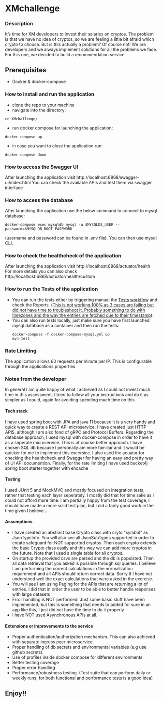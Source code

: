 # XMchallenge
### Description
It’s time for XM developers to invest their salaries on cryptos. The problem is that we have no
idea of cryptos, so we are feeling a little bit afraid which crypto to choose. But is this actually a
problem? Of course not! We are developers and we always implement solutions for all the
problems we face.
For this one, we decided to build a recommendation service.

## Prerequisites
* Docker & docker-compose

### How to install and run the application
* clone the repo to your machine
* navigate into the directory: 
```
cd XMchallenge/
```
* run docker compose for launching the application:
```
docker-compose up
```
* in case you want to close the application run:
```
docker-compose down
```

### How to access the Swagger UI
After launching the application visit http://localhost:6868/swagger-ui/index.html
You can check the available APIs and test them via swagger interface

### How to access the database
After launching the application use the below command to connect to mysql database:
```
docker-compose exec mysqldb mysql -u $MYSQLDB_USER --password=$MYSQLDB_ROOT_PASSWORD
```
(username and password can be found in .env file). You can then use mysql CLI. 

### How to check the healthcheck of the application
After launching the application visit http://localhost:6868/actuator/health
For more details you can also check http://localhost:6868/actuator/health/custom

### How to run the Tests of the application
* You can run the tests either by triggering manual the [Tests workflow](https://github.com/kevag4/XMchallenge/actions/workflows/tests.yml) and check the Reports. (<ins>This is not working 100% as 3 cases are failing but did not have time to troubleshoot it. Probably something to do with timezones and the way the entries are fetched due to their timestamp</ins>).  
* You can also run tests locally, just make sure you have first launched mysql database as a container and then run the tests:
    ```
    docker-compose -f docker-compose-mysql.yml up
    mvn test
    ```

### Rate Limiting
The application allows 60 requests per minute per IP. This is configurable through the applications properties



### Notes from the developer

In general I am quite happy of what I achieved as I could not invest much time in this assessment. I tried to follow all your instructions and do it as simpler as I could, again for avoiding spending much time on this.

#### Tech stack
I have used spring boot with JPA and java 11 because it is a very handy and quick way to create a REST API microservice. I have created just HTTP APIS, although I am also fond of gRPC and Protocol Buffers.
Regarding the database approach, I used mysql with docker-compose in order to have it as a seperate  microservice. This is of course better approach. I have chosen SQL db because I personally am more familiar and it would be quicker for me to implement this excersice. 
I also used the acuator for checking the healthcheck and Swagger for having an easy and pretty way of UI API documention.
Finally, for the rate limiting I have used bucket4j spring boot starter together with ehcache

#### Testing
I used JUnit 5 and MockMVC and mostly focused on integration tests, rather that testing each layer seperately. I mostly did that for time sake as I could not afford more time. I am partially happy from the test coverage, I should have made a more solid test plan, but I did a fairly good work in the time given I believe...

#### Assumptions
* I have created an abstract base Crypto class with cryto "symbol" as JsonTypeInfo. You will also see all JsonSubTypes supported in order to create safeguard for NOT supported cryptos. Then each crypto extends the base Crypto class easily and this way we can add more cryptos in the future. Note that I used a single table for all cryptos. 
* On startup the provided csvs are parsed and the db is populated. Then all data retrieval that you asked is possible through sql queries. I believe I am performing the correct calculations in the normalization requirement and all APIs should return correct data. Sorry if I have not understood well the exact calculations that were asked in the exercise.
* You will see I am using Paging for the APIs that are returning a lot of entries. I did that in order the user to be able to better handle responses with large datasets
* Error handling is NOT performed. Just some basic stuff have been implemented, but this is something that needs to added for sure in an app like this, I just did not have the time to do it properly
* I have NOT used Asynchronous APIs at all. 

#### Extensions or improvements to the service
* Proper authentication/authorization mechanism. This can also achieved with separate ingress peer microservice
* Proper handling of db secrets and environmental variables (e.g use github secrets).
* Use of profiles inside docker compose for different environments
* Better testing coverage
* Proper error handling
* Performance/robustness testing. (Test suite that can perform daily or weekly runs, for both functional and performance tests is a good idea)

## Enjoy!!